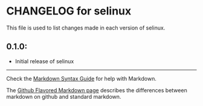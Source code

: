 # CHANGELOG for selinux

This file is used to list changes made in each version of selinux.

## 0.1.0:

* Initial release of selinux

- - -
Check the [Markdown Syntax Guide](http://daringfireball.net/projects/markdown/syntax) for help with Markdown.

The [Github Flavored Markdown page](http://github.github.com/github-flavored-markdown/) describes the differences between markdown on github and standard markdown.
